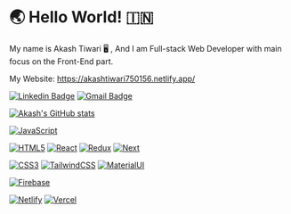# 🌏 Hello World! 🇮🇳

My name is Akash Tiwari 🖥️ , And I am Full-stack Web Developer with main focus on the Front-End part.

My Website: https://akashtiwari750156.netlify.app/

[![Linkedin Badge](https://img.shields.io/badge/-LinkedIn-blue?style=square&logo=Linkedin&logoColor=white&link=https://www.linkedin.com/in/akash-tiwari-03b3621b7/)](https://www.linkedin.com/in/akash-tiwari-03b3621b7/)
[![Gmail Badge](https://img.shields.io/badge/-Gmail-c14438?style=square&logo=Gmail&logoColor=white&link=mailto:akashtiwari750156@gmail.com)](mailto:akashtiwari750156@gmail.com)

[![Akash's GitHub stats](https://github-readme-stats.vercel.app/api?username=akku750156&show_icons=true&count_private=true)](https://github.com/akku750156/github-readme-stats)

<!-- [![Top Langs](https://github-readme-stats.vercel.app/api/top-langs/?username=akku750156)](https://github.com/akku750156/github-readme-stats) -->

[![JavaScript](https://img.shields.io/badge/-JavaScript-blue?style=square&logo=javascript&link=https://github.com/LuizCarlosAbbott/)](https://github.com/LuizCarlosAbbott/)

[![HTML5](https://img.shields.io/badge/-HTML5-E34F26?style=square&logo=html5&logoColor=white&link=https://github.com/LuizCarlosAbbott/)](https://github.com/LuizCarlosAbbott/)
[![React](https://img.shields.io/badge/-React-yellow?style=square&logo=react&link=https://github.com/LuizCarlosAbbott/)](https://github.com/LuizCarlosAbbott/)
[![Redux](https://img.shields.io/badge/-Redux-black?style=square&logo=redux&link=https://github.com/LuizCarlosAbbott/)](https://github.com/LuizCarlosAbbott/)
[![Next](https://img.shields.io/badge/-Next-white?style=square&logo=nextjs&link=https://github.com/LuizCarlosAbbott/)](https://github.com/LuizCarlosAbbott/)

[![CSS3](https://img.shields.io/badge/-CSS3-1572B6?style=square&logo=css3&link=https://github.com/LuizCarlosAbbott/)](https://github.com/LuizCarlosAbbott/)
[![TailwindCSS](https://img.shields.io/badge/-TailwindCSS-black?style=square&logo=tailwindcss&link=https://github.com/LuizCarlosAbbott/)](https://github.com/LuizCarlosAbbott/)
[![MaterialUI](https://img.shields.io/badge/-materialUI-red?style=square&logo=materialui&link=https://github.com/LuizCarlosAbbott/)](https://github.com/LuizCarlosAbbott/)

[![Firebase](https://img.shields.io/badge/-Firebase-black?style=square&logo=firebase&link=https://github.com/LuizCarlosAbbott/)](https://github.com/LuizCarlosAbbott/)

[![Netlify](https://img.shields.io/badge/-Netlify-orange?style=square&logo=netlify&link=https://github.com/LuizCarlosAbbott/)](https://github.com/LuizCarlosAbbott/)
[![Vercel](https://img.shields.io/badge/-Vercel-green?style=square&logo=vercel&link=https://github.com/LuizCarlosAbbott/)](https://github.com/LuizCarlosAbbott/)
